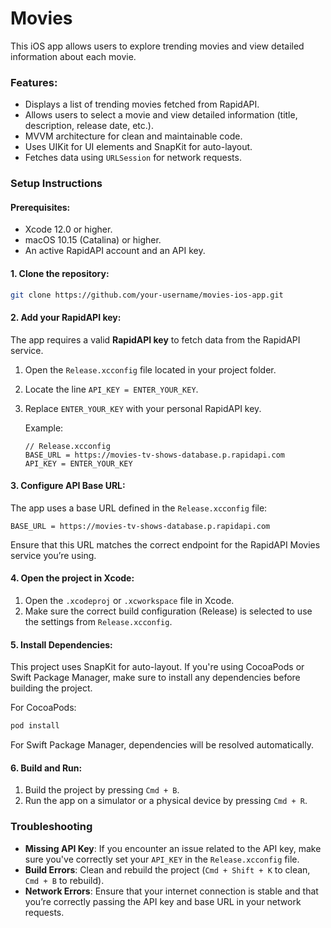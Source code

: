 # Movies

This iOS app allows users to explore trending movies and view detailed information about each movie.

### Features:
- Displays a list of trending movies fetched from RapidAPI.
- Allows users to select a movie and view detailed information (title, description, release date, etc.).
- MVVM architecture for clean and maintainable code.
- Uses UIKit for UI elements and SnapKit for auto-layout.
- Fetches data using `URLSession` for network requests.

### Setup Instructions

#### Prerequisites:
- Xcode 12.0 or higher.
- macOS 10.15 (Catalina) or higher.
- An active RapidAPI account and an API key.

#### 1. Clone the repository:
```bash
git clone https://github.com/your-username/movies-ios-app.git
```

#### 2. Add your RapidAPI key:
The app requires a valid **RapidAPI key** to fetch data from the RapidAPI service.

1. Open the `Release.xcconfig` file located in your project folder.
2. Locate the line `API_KEY = ENTER_YOUR_KEY`.
3. Replace `ENTER_YOUR_KEY` with your personal RapidAPI key.

   Example:
   ```xcconfig
   // Release.xcconfig
   BASE_URL = https://movies-tv-shows-database.p.rapidapi.com
   API_KEY = ENTER_YOUR_KEY
   ```

#### 3. Configure API Base URL:
The app uses a base URL defined in the `Release.xcconfig` file:
```xcconfig
BASE_URL = https://movies-tv-shows-database.p.rapidapi.com
```

Ensure that this URL matches the correct endpoint for the RapidAPI Movies service you’re using.

#### 4. Open the project in Xcode:
1. Open the `.xcodeproj` or `.xcworkspace` file in Xcode.
2. Make sure the correct build configuration (Release) is selected to use the settings from `Release.xcconfig`.

#### 5. Install Dependencies:
This project uses SnapKit for auto-layout. If you're using CocoaPods or Swift Package Manager, make sure to install any dependencies before building the project.

For CocoaPods:
```bash
pod install
```

For Swift Package Manager, dependencies will be resolved automatically.

#### 6. Build and Run:
1. Build the project by pressing `Cmd + B`.
2. Run the app on a simulator or a physical device by pressing `Cmd + R`.

### Troubleshooting

- **Missing API Key**: If you encounter an issue related to the API key, make sure you've correctly set your `API_KEY` in the `Release.xcconfig` file.
- **Build Errors**: Clean and rebuild the project (`Cmd + Shift + K` to clean, `Cmd + B` to rebuild).
- **Network Errors**: Ensure that your internet connection is stable and that you’re correctly passing the API key and base URL in your network requests.
